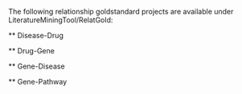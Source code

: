 The following relationship goldstandard projects are available under LiteratureMiningTool/RelatGold:


** Disease-Drug

** Drug-Gene

** Gene-Disease

** Gene-Pathway